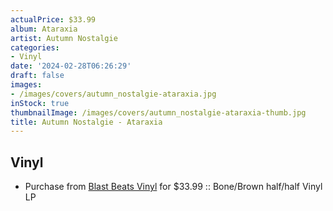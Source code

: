 ```yaml
---
actualPrice: $33.99
album: Ataraxia
artist: Autumn Nostalgie
categories:
- Vinyl
date: '2024-02-28T06:26:29'
draft: false
images:
- /images/covers/autumn_nostalgie-ataraxia.jpg
inStock: true
thumbnailImage: /images/covers/autumn_nostalgie-ataraxia-thumb.jpg
title: Autumn Nostalgie - Ataraxia
---
```


## Vinyl
* Purchase from [Blast Beats Vinyl](https://blastbeatsvinyl.com/products/autumn-nostalgie-ataraxia-bone-brown-half-half-vinyl-lp) for $33.99 :: Bone/Brown half/half Vinyl LP
